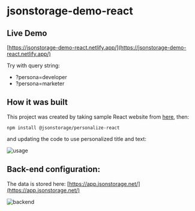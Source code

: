 # jsonstorage-demo-react

## Live Demo

[https://jsonstorage-demo-react.netlify.app/](https://jsonstorage-demo-react.netlify.app/)

Try with query string:

- ?persona=developer
- ?persona=marketer

## How it was built

This project was created by taking sample React website from [here](https://github.com/issaafalkattan/React-Landing-Page-Template), then:

```npm install @jsonstorage/personalize-react```

and updating the code to use personalized title and text:

![usage](/img/usage.PNG)

## Back-end configuration:

The data is stored here: [https://app.jsonstorage.net/](https://app.jsonstorage.net/)

![backend](/img/backend.PNG)
